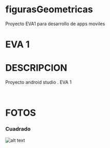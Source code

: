 # figurasGeometricas
Proyecto EVA1 para desarrollo de apps moviles

<h1>EVA 1</h1>

<h1>DESCRIPCION</h1> 
<p>Proyecto android studio . EVA 1
</p>
<br>
<h1>FOTOS</h1>

<h3>Cuadrado</h3>

![alt text](http://terrosanonline.com/images/cua3.jpeg) <br>

